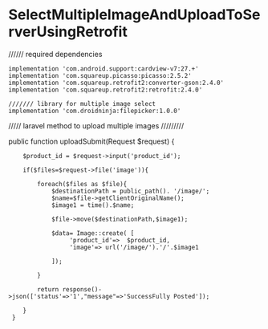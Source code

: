 # SelectMultipleImageAndUploadToServerUsingRetrofit


////// required dependencies


    implementation 'com.android.support:cardview-v7:27.+'
    implementation 'com.squareup.picasso:picasso:2.5.2'
    implementation 'com.squareup.retrofit2:converter-gson:2.4.0'
    implementation 'com.squareup.retrofit2:retrofit:2.4.0'
    
    /////// library for multiple image select
    implementation 'com.droidninja:filepicker:1.0.0'
  



///// laravel method to upload multiple images  /////////

 



public function uploadSubmit(Request $request)
    {
    
        $product_id = $request->input('product_id');
      
        if($files=$request->file('image')){

            foreach($files as $file){
                $destinationPath = public_path(). '/image/';
                $name=$file->getClientOriginalName();
                $image1 = time().$name;
                
                $file->move($destinationPath,$image1);

                $data= Image::create( [
                     'product_id'=>  $product_id, 
                     'image'=> url('/image/').'/'.$image1

                ]);

            }

            return response()->json(['status'=>'1',"message"=>'SuccessFully Posted']);

        }
     }
